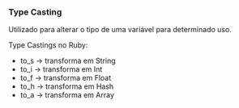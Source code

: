### Type Casting

Utilizado para alterar o tipo de uma variável para determinado uso.

Type Castings no Ruby:
- to_s -> transforma em String
- to_i -> transforma em Int
- to_f -> transforma em Float
- to_h -> transforma em Hash
- to_a -> transforma em Array